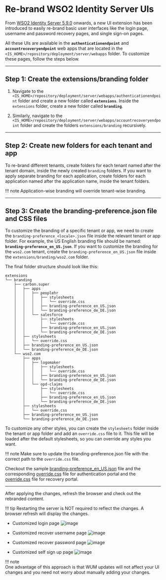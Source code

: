 # Re-brand WSO2 Identity Server UIs

From [WSO2 Identity Server 5.9.0](https://wso2.com/identity-and-access-management/) onwards, a new UI extension has been introduced to easily re-brand  basic user interfaces like the login page, username and password recovery pages, and single sign-on pages.

All these UIs are available in the **`authenticationendpoint`** and **`accountrecoveryendpoint`** web apps that are located in the `<IS_HOME>/repository/deployment/server/webapps` folder. To customize these pages, follow the steps below. 

---

## Step 1: Create the extensions/branding folder

1. Navigate to the `<IS_HOME>/repository/deployment/server/webapps/authenticationendpoint` folder and create a new folder called **`extensions`**. Inside the `extensions` folder, create a new folder called **`branding`**.
           
2. Similarly, navigate to the `<IS_HOME>/repository/deployment/server/webapps/accountrecoveryendpoint` folder and create the folders `extensions/branding` recursively.

---

## Step 2: Create new folders for each tenant and app

To re-brand different tenants, create folders for each tenant named after the tenant domain, inside the newly created `branding` folders.
If you want to apply separate branding for each application, create folders for each application named after the application name, inside the tenant folders.

!!! note
    Application-wise branding will override tenant-wise branding.

---

## Step 3: Create the branding-preference.json file and CSS files

To customize the branding of a specific tenant or app, we need to create the `branding-preference_<locale>.json` file inside the relevant tenant or app folder. 
For example, the US English branding file should be named: **`branding-preference_en_US.json`**. If you want to customize the branding for the `wso2.com` tenant, create the `branding-preference_en_US.json` file inside the `extensions/branding/wso2.com` folder.

The final folder structure should look like this:
```
extensions
└── branding
    ├── carbon.super
    │   ├── apps
    │   │   ├── peoplehr
    │   │   │   ├── stylesheets
    │   │   │   │   └── override.css
    │   │   │   ├── branding-preference_en_US.json
    │   │   │   └── branding-preference_de_DE.json
    │   │   └── salesforce
    │   │       ├── stylesheets
    │   │       │   └── override.css
    │   │       ├── branding-preference_en_US.json
    │   │       └── branding-preference_de_DE.json
    │   ├── stylesheets
    │   │   └── override.css
    │   ├── branding-preference_en_US.json
    │   └── branding-preference_de_DE.json
    └── wso2.com
        ├── apps
        │   ├── logomaker
        │   │   ├── stylesheets
        │   │   │   └── override.css
        │   │   ├── branding-preference_en_US.json
        │   │   └── branding-preference_de_DE.json
        │   └── opd-claims
        │       ├── stylesheets
        │       │   └── override.css
        │       ├── branding-preference_en_US.json
        │       └── branding-preference_de_DE.json
        ├── stylesheets
        │   └── override.css
        ├── branding-preference_en_US.json
        └── branding-preference_de_DE.json
```
To customize any other styles, you can create the `stylesheets` folder inside the tenant or app folder and add an `override.css` file to it. This file will be loaded after the default stylesheets, so you can override any styles you want.

!!! note
    Make sure to update the branding-preference.json file with the correct path to the `override.css` file.

Checkout the sample [branding-preference_en_US.json](https://github.com/wso2/docs-is/tree/master/en/docs/assets/code-samples/branding-preference_en_US.json) file and the corresponding [override.css](https://github.com/wso2/docs-is/tree/master/en/docs/assets/code-samples/override-auth.css) file for authentication portal and the [override.css](https://github.com/wso2/docs-is/tree/master/en/docs/assets/code-samples/override-recovery.css) file for recovery portal.

---

After applying the changes, refresh the browser and check out the rebranded content.

!!! tip
    Restarting the server is NOT required to reflect the changes. A browser refresh will display the changes. 

-  Customized login page
![image]({{base_path}}/assets/img/extend/rebranded-ui-1.png)

- Customized recover username page
![image]({{base_path}}/assets/img/extend/rebranded-ui-2.png)
  
- Customized recover password page
![image]({{base_path}}/assets/img/extend/rebranded-ui-3.png)

- Customized self sign up page
![image]({{base_path}}/assets/img/extend/rebranded-ui-4.png)

!!! note  
    One advantage of this approach is that WUM updates will not affect your UI changes and you need not worry about manually adding your changes. 

